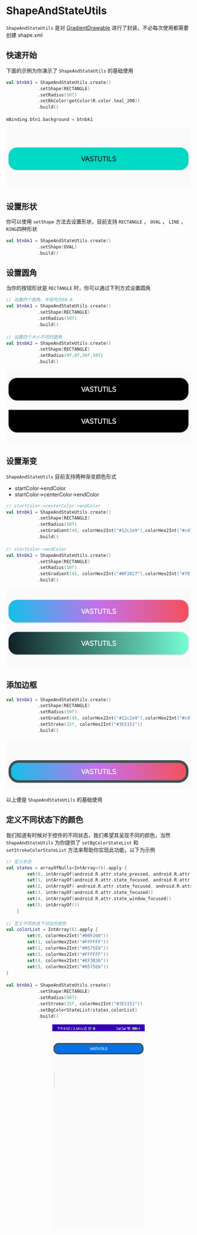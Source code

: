 # ShapeAndStateUtils

`ShapeAndStateUtils` 是对 [GradientDrawable](https://developer.android.google.cn/reference/android/graphics/drawable/GradientDrawable?hl=en) 进行了封装，不必每次使用都需要创建 shape.xml

## 快速开始

下面的示例为你演示了 `ShapeAndStateUtils` 的基础使用

```kotlin
val btnbk1 = ShapeAndStateUtils.create()
            .setShape(RECTANGLE)
            .setRadius(50f)
            .setBkColor(getColor(R.color.teal_200))
            .build()

mBinding.btn1.background = btnbk1
```

<div align="center"><img src="../assets/images/shape_eg_1.jpg"/></div>

## 设置形状

你可以使用 `setShape` 方法去设置形状，目前支持
`RECTANGLE` ， `OVAL` ， `LINE` ， `RING`四种形状

```kotlin
val btnbk1 = ShapeAndStateUtils.create()
            .setShape(OVAL)
            .build()
```

## 设置圆角

当你的按钮形状是 `RECTANGLE` 时，你可以通过下列方式设置圆角

```kotlin
// 设置四个圆角，半径均为50.0
val btnbk1 = ShapeAndStateUtils.create()
            .setShape(RECTANGLE)
            .setRadius(50f)
            .build()

// 设置四个大小不同的圆角
val btnbk2 = ShapeAndStateUtils.create()
            .setShape(RECTANGLE)
            .setRadius(0f,0f,50f,50f)
            .build()
```

<div align="center"><img src="../assets/images/shape_eg_2.jpg"/></div>

## 设置渐变

`ShapeAndStateUtils` 目前支持两种渐变颜色形式

- startColor->endColor
- startColor->centerColor->endColor

```kotlin
// startColor->centerColor->endColor
val btnbk1 = ShapeAndStateUtils.create()
            .setShape(RECTANGLE)
            .setRadius(50f)
            .setGradient(45, colorHex2Int("#12c2e9"),colorHex2Int("#c471ed"),colorHex2Int("#f64f59"))
            .build()

// startColor->endColor
val btnbk2 = ShapeAndStateUtils.create()
            .setShape(RECTANGLE)
            .setRadius(50f)
            .setGradient(45, colorHex2Int("#0F2027"),colorHex2Int("#78ffd6"))
            .build()
```

<div align="center"><img src="../assets/images/shape_eg_3.jpg"/></div>

## 添加边框

```kotlin
val btnbk1 = ShapeAndStateUtils.create()
            .setShape(RECTANGLE)
            .setRadius(50f)
            .setGradient(45, colorHex2Int("#12c2e9"),colorHex2Int("#c471ed"),colorHex2Int("#f64f59"))
            .setStroke(15f, colorHex2Int("#3E5151"))
            .build()
```

<div align="center"><img src="../assets/images/shape_eg_4.jpg"/></div>

以上便是 `ShapeAndStateUtils` 的基础使用

## 定义不同状态下的颜色

我们知道有时候对于控件的不同状态，我们希望其呈现不同的颜色，当然 `ShapeAndStateUtils` 为你提供了 `setBgColorStateList` 和 `setStrokeColorStateList` 方法来帮助你实现此功能，以下为示例

```kotlin
// 定义状态
val states = arrayOfNulls<IntArray>(6).apply {
        set(0, intArrayOf(android.R.attr.state_pressed, android.R.attr.state_enabled))
        set(1, intArrayOf(android.R.attr.state_focused, android.R.attr.state_enabled))
        set(2, intArrayOf(-android.R.attr.state_focused, android.R.attr.state_enabled))
        set(3, intArrayOf(android.R.attr.state_focused))
        set(4, intArrayOf(android.R.attr.state_window_focused))
        set(5, intArrayOf())
    }

// 定义不同状态下对应的颜色
val colorList = IntArray(6).apply {
        set(0, colorHex2Int("#00F260"))
        set(1, colorHex2Int("#FFFFFF"))
        set(2, colorHex2Int("#0575E6"))
        set(3, colorHex2Int("#FFFFFF"))
        set(4, colorHex2Int("#EF3B36"))
        set(5, colorHex2Int("#0575E6"))
}

val btnbk1 = ShapeAndStateUtils.create()
            .setShape(RECTANGLE)
            .setRadius(50f)
            .setStroke(15f, colorHex2Int("#3E5151"))
            .setBgColorStateList(states,colorList)
            .build()
```

<div align="center"><img src="../assets/images/shape_eg_5.gif" width=50%/></div>